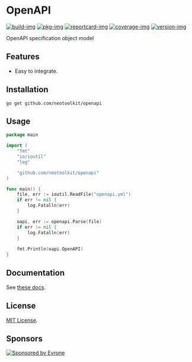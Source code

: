 # OpenAPI

[![build-img]][build-url]
[![pkg-img]][pkg-url]
[![reportcard-img]][reportcard-url]
[![coverage-img]][coverage-url]
[![version-img]][version-url]

OpenAPI specification object model

## Features
- Easy to integrate.

## Installation
```shell
go get github.com/neotoolkit/openapi
```

## Usage
```go
package main

import (
	"fmt"
	"io/ioutil"
	"log"

	"github.com/neotoolkit/openapi"
)

func main() {
	file, err := ioutil.ReadFile("openapi.yml")
	if err != nil {
		log.Fatalln(err)
	}

	oapi, err := openapi.Parse(file)
	if err != nil {
		log.Fatalln(err)
	}
	
	fmt.Println(oapi.OpenAPI)
}

```

## Documentation

See [these docs][pkg-url].

## License

[MIT License](LICENSE).

[build-img]: https://github.com/neotoolkit/openapi/workflows/build/badge.svg
[build-url]: https://github.com/neotoolkit/openapi/actions
[pkg-img]: https://pkg.go.dev/badge/neotoolkit/openapi
[pkg-url]: https://pkg.go.dev/github.com/neotoolkit/openapi
[reportcard-img]: https://goreportcard.com/badge/neotoolkit/openapi
[reportcard-url]: https://goreportcard.com/report/neotoolkit/openapi
[coverage-img]: https://codecov.io/gh/neotoolkit/openapi/branch/main/graph/badge.svg
[coverage-url]: https://codecov.io/gh/neotoolkit/openapi
[version-img]: https://img.shields.io/github/v/release/neotoolkit/openapi
[version-url]: https://github.com/neotoolkit/openapi/releases

## Sponsors
<p>
  <a href="https://evrone.com/?utm_source=github&utm_campaign=dotenv-linter">
    <img src="https://raw.githubusercontent.com/neotoolkit/.github/main/assets/sponsored_by_evrone.svg"
      alt="Sponsored by Evrone">
  </a>
</p>
